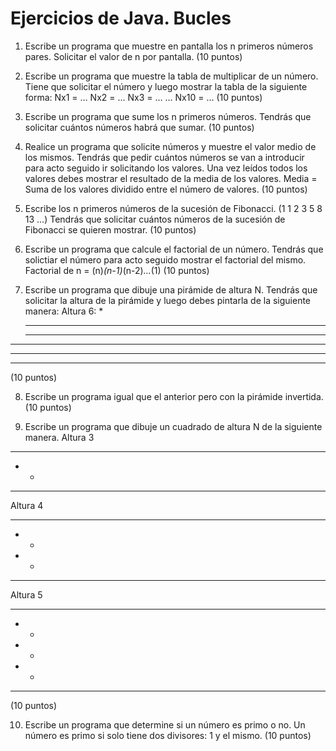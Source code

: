 # Ejercicios de Java. Bucles

 1. Escribe un programa que muestre en pantalla los n primeros números pares. Solicitar el valor de n por pantalla.
 (10 puntos)

2. Escribe un programa que muestre la tabla de multiplicar de un número. Tiene que solicitar el número y luego mostrar la tabla de la siguiente forma:
Nx1 = …
Nx2 = …
Nx3 = …
…
Nx10 = …
(10 puntos)


3. Escribe un programa que sume los n primeros números. Tendrás que solicitar cuántos números habrá que sumar.
(10 puntos)


4. Realice un programa que solicite números y muestre el valor medio de los mismos. Tendrás que pedir cuántos números se van a introducir para acto seguido ir solicitando los valores. Una vez leídos todos los valores debes mostrar el resultado de la media de los valores. Media = Suma de los valores dividido entre el número de valores.
(10 puntos)


5. Escribe los n primeros números de la sucesión de Fibonacci. 
(1 1 2 3 5 8 13 …)
Tendrás que solicitar cuántos números de la sucesión de Fibonacci se quieren mostrar.
(10 puntos)


6. Escribe un programa que calcule el factorial de un número. Tendrás que solictiar el número para acto seguido mostrar el factorial del mismo.
Factorial de n = (n)*(n-1)*(n-2)*...*(1)
(10 puntos)


7. Escribe un programa que dibuje una pirámide de altura N. Tendrás que solicitar la altura de la pirámide y luego debes pintarla de la siguiente manera:
Altura 6:
     *
    ***
   *****
  *******
 *********
***********
(10 puntos)


8. Escribe un programa igual que el anterior pero con la pirámide invertida.
(10 puntos)


9. Escribe un programa que dibuje un cuadrado de altura N de la siguiente manera.
Altura 3
***
* *
***
Altura 4
****
*  *
*  *
****
Altura 5
*****
*   *
*   *
*   *
*****
(10 puntos)


10. Escribe un programa que determine si un número es primo o no. Un número es primo si solo tiene dos divisores: 1 y el mismo.
(10 puntos)

